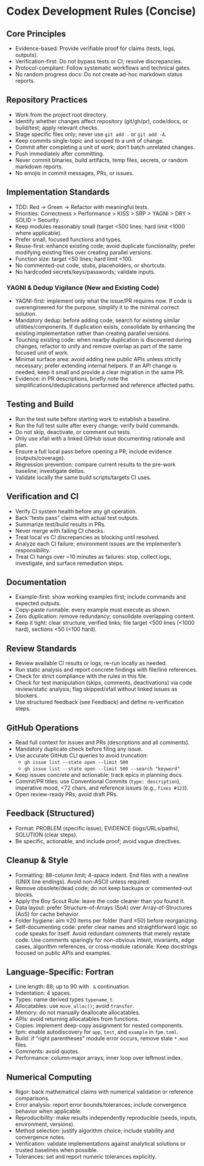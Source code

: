 # Codex Development Rules (Concise)

## Core Principles
- Evidence-based: Provide verifiable proof for claims (tests, logs, outputs).
- Verification-first: Do not bypass tests or CI; resolve discrepancies.
- Protocol-compliant: Follow systematic workflows and technical gates.
- No random progress docs: Do not create ad-hoc markdown status reports.

## Repository Practices
- Work from the project root directory.
- Identify whether changes affect repository (git/gh/pr), code/docs, or build/test; apply relevant checks.
- Stage specific files only; never use `git add .` or `git add -A`.
- Keep commits single-topic and scoped to a unit of change.
- Commit after completing a unit of work; don’t batch unrelated changes.
- Push immediately after committing.
- Never commit binaries, build artifacts, temp files, secrets, or random markdown reports.
- No emojis in commit messages, PRs, or issues.

## Implementation Standards
- TDD: Red → Green → Refactor with meaningful tests.
- Priorities: Correctness > Performance > KISS > SRP > YAGNI > DRY > SOLID > Security.
- Keep modules reasonably small (target <500 lines; hard limit <1000 where applicable).
- Prefer small, focused functions and types.
- Reuse-first: enhance existing code; avoid duplicate functionality; prefer modifying existing files over creating parallel versions.
- Function size: target <50 lines; hard limit <100.
- No commented-out code, stubs, placeholders, or shortcuts.
- No hardcoded secrets/keys/passwords; validate inputs.

### YAGNI & Dedup Vigilance (New and Existing Code)
- YAGNI-first: implement only what the issue/PR requires now. If code is overengineered for the purpose, simplify it to the minimal correct solution.
- Mandatory dedup: before adding code, search for existing similar utilities/components. If duplication exists, consolidate by enhancing the existing implementation rather than creating parallel versions.
- Touching existing code: when nearby duplication is discovered during changes, refactor to unify and remove overlap as part of the same focused unit of work.
- Minimal surface area: avoid adding new public APIs unless strictly necessary; prefer extending internal helpers. If an API change is needed, keep it small and provide a clear migration in the same PR.
- Evidence: in PR descriptions, briefly note the simplifications/deduplications performed and reference affected paths.

## Testing and Build
- Run the test suite before starting work to establish a baseline.
- Run the full test suite after every change; verify build commands.
- Do not skip, deactivate, or comment out tests.
- Only use xfail with a linked GitHub issue documenting rationale and plan.
- Ensure a full local pass before opening a PR; include evidence (outputs/coverage).
- Regression prevention: compare current results to the pre-work baseline; investigate deltas.
- Validate locally the same build scripts/targets CI uses.

## Verification and CI
- Verify CI system health before any git operation.
- Back “tests pass” claims with actual test outputs.
- Summarize test/build results in PRs.
- Never merge with failing CI checks.
- Treat local vs CI discrepancies as blocking until resolved.
- Analyze each CI failure; environment issues are the implementer’s responsibility.
- Treat CI hangs over ~10 minutes as failures: stop, collect logs, investigate, and surface remediation steps.

## Documentation
- Example-first: show working examples first; include commands and expected outputs.
- Copy-paste runnable: every example must execute as shown.
- Zero duplication: remove redundancy; consolidate overlapping content.
- Keep it tight: clear structure, verified links; file target <500 lines (<1000 hard), sections <50 (<100 hard).

## Review Standards
- Review available CI results or logs; re-run locally as needed.
- Run static analysis and report concrete findings with file/line references.
- Check for strict compliance with the rules in this file.
- Check for test manipulation (skips, comments, deactivations) via code review/static analysis; flag skipped/xfail without linked issues as blockers.
- Use structured feedback (see Feedback) and define re-verification steps.

## GitHub Operations
- Read full context for issues and PRs (descriptions and all comments).
- Mandatory duplicate check before filing any issue.
- Use accurate GitHub CLI queries to avoid truncation:
  - `gh issue list --state open --limit 500`
  - `gh issue list --state open --limit 500 --search "keyword"`
- Keep issues concrete and actionable; track epics in planning docs.
- Commit/PR titles: use Conventional Commits (`type: description`), imperative mood, <72 chars, and reference issues (e.g., `fixes #123`).
- Open review-ready PRs; avoid draft PRs.

## Feedback (Structured)
- Format: PROBLEM (specific issue), EVIDENCE (logs/URLs/paths), SOLUTION (clear steps).
- Be specific, actionable, and include proof; avoid vague directives.

## Cleanup & Style
- Formatting: 88-column limit; 4-space indent. End files with a newline (UNIX line endings). Avoid non-ASCII unless required.
- Remove obsolete/dead code; do not keep backups or commented-out blocks.
- Apply the Boy Scout Rule: leave the code cleaner than you found it.
- Data layout: prefer Structure-of-Arrays (SoA) over Array-of-Structures (AoS) for cache behavior.
- Folder hygiene: aim ≤20 items per folder (hard ≤50) before reorganizing.
 - Self-documenting code: prefer clear names and straightforward logic so code speaks for itself. Avoid redundant comments that merely restate code. Use comments sparingly for non-obvious intent, invariants, edge cases, algorithm references, or cross-module rationale. Keep docstrings focused on public APIs and examples.

## Language-Specific: Fortran
- Line length: 88; up to 90 with ` &` continuation.
- Indentation: 4 spaces.
- Types: name derived types `typename_t`.
- Allocatables: use `move_alloc()`; avoid `transfer`.
- Memory: do not manually deallocate allocatables.
- APIs: avoid returning allocatables from functions.
- Copies: implement deep-copy assignment for nested components.
- fpm: enable autodiscovery for `app`, `test`, and `example` in `fpm.toml`.
- Build: if “right parentheses” module error occurs, remove stale `*.mod` files.
- Comments: avoid quotes.
- Performance: column‑major arrays; inner loop over leftmost index.

## Numerical Computing
- Rigor: back mathematical claims with numerical validation or reference comparisons.
- Error analysis: report error bounds/tolerances; include convergence behavior when applicable.
- Reproducibility: make results independently reproducible (seeds, inputs, environment, versions).
- Method selection: justify algorithm choice; include stability and convergence notes.
- Verification: validate implementations against analytical solutions or trusted baselines when possible.
- Tolerances: set and report numeric tolerances explicitly.
